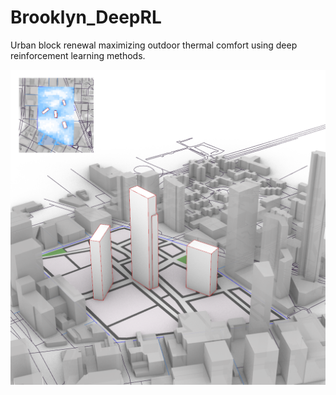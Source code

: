 # Brooklyn_DeepRL
Urban block renewal maximizing outdoor thermal comfort using deep reinforcement learning methods.

<p align="center">
  <img src="images/3.png" width='700'/>
</p>
